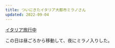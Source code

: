 ```yaml
---
title: ついにきたイタリア大都市ミラノさん
updated: 2022-09-04
---
```


[イタリア旅行中](https://sotaro.io/travel/2022-09-04-milano)

この日は昼ごろから移動して、夜にミラノ入りした。
